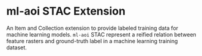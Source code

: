 # ml-aoi STAC Extension

An Item and Collection extension to provide labeled training data for machine learning models.
`ml-aoi` STAC represent a reified relation between feature rasters and ground-truth label in a machine learning training dataset.